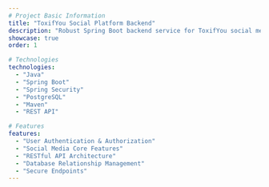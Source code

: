 ```yaml
---
# Project Basic Information
title: "ToxifYou Social Platform Backend"
description: "Robust Spring Boot backend service for ToxifYou social media platform, featuring user management, social interactions, and secure API endpoints"
showcase: true
order: 1

# Technologies
technologies:
  - "Java"
  - "Spring Boot"
  - "Spring Security"
  - "PostgreSQL"
  - "Maven"
  - "REST API"

# Features
features:
  - "User Authentication & Authorization"
  - "Social Media Core Features"
  - "RESTful API Architecture"
  - "Database Relationship Management"
  - "Secure Endpoints"
---
```

